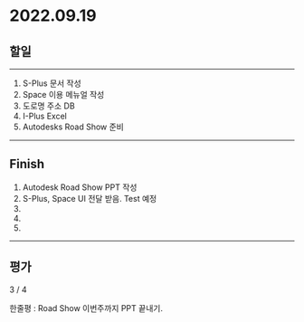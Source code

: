 # 2022.09.19

## 할일

------

1. S-Plus 문서 작성
2. Space 이용 메뉴얼 작성
3. 도로명 주소 DB
4. I-Plus Excel
5. Autodesks Road Show 준비








------

## Finish

1. Autodesk Road Show PPT 작성
2. S-Plus, Space UI 전달 받음. Test 예정
3. 
4. 
5. 


------

## 평가

  3 / 4

한줄평 : Road Show 이번주까지 PPT 끝내기.